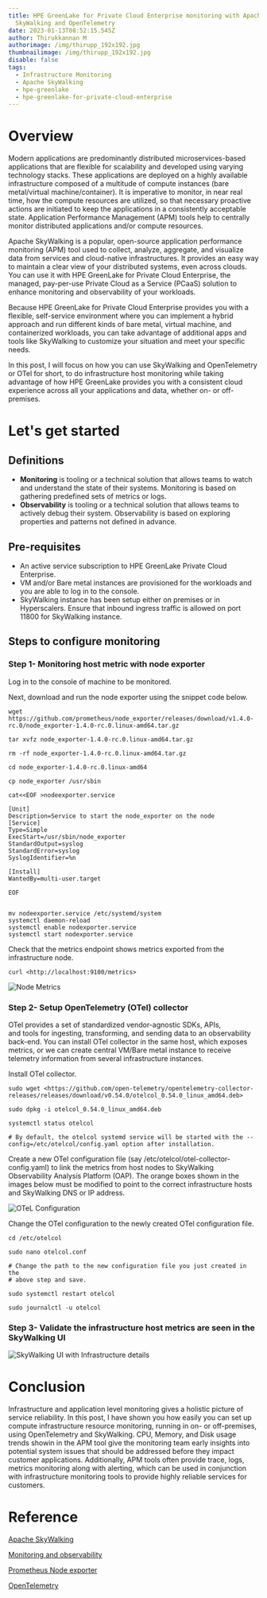 ```yaml
---
title: HPE GreenLake for Private Cloud Enterprise monitoring with Apache
  SkyWalking and OpenTelemetry
date: 2023-01-13T08:52:15.545Z
author: Thirukkannan M
authorimage: /img/thirupp_192x192.jpg
thumbnailimage: /img/thirupp_192x192.jpg
disable: false
tags:
  - Infrastructure Monitoring
  - Apache SkyWalking
  - hpe-greenlake
  - hpe-greenlake-for-private-cloud-enterprise
---
```

# **Overview**

Modern applications are predominantly distributed microservices-based applications that are flexible for scalability and developed using varying technology stacks. These applications are deployed on a highly available infrastructure composed of a multitude of compute instances (bare metal/virtual machine/container). It is imperative to monitor, in near real time, how the compute resources are utilized, so that necessary proactive actions are initiated to keep the applications in a consistently acceptable state. Application Performance Management (APM) tools help to centrally monitor distributed applications and/or compute resources.

Apache SkyWalking is a popular, open-source application performance monitoring (APM) tool used to collect, analyze, aggregate, and visualize data from services and cloud-native infrastructures. It provides an easy way to maintain a clear view of your distributed systems, even across clouds. You can use it with HPE GreenLake for Private Cloud Enterprise, the managed, pay-per-use Private Cloud as a Service (PCaaS) solution to enhance monitoring and observability of your workloads.

Because HPE GreenLake for Private Cloud Enterprise provides you with a flexible, self-service environment where you can implement a hybrid approach and run different kinds of bare metal, virtual machine, and containerized workloads, you can take advantage of additional apps and tools like SkyWalking to customize your situation and meet your specific needs.

In this post, I will focus on how you can use SkyWalking and OpenTelemetry or OTel for short, to do infrastructure host monitoring while taking advantage of how HPE GreenLake provides you with a consistent cloud experience across all your applications and data, whether on- or off-premises.

# **L﻿et's get started**

## Definitions

* **Monitoring** is tooling or a technical solution that allows teams to watch and understand the state of their systems. Monitoring is based on gathering predefined sets of metrics or logs.
* **Observability** is tooling or a technical solution that allows teams to actively debug their system. Observability is based on exploring properties and patterns not defined in advance.

## **Pre-requisites**

* An active service subscription to HPE GreenLake Private Cloud Enterprise.
* VM and/or Bare metal instances are provisioned for the workloads and you are able to log in to the console.
* SkyWalking instance has been setup either on premises or in Hyperscalers. Ensure that inbound ingress traffic is allowed on port 11800 for SkyWalking instance.

## **Steps to configure monitoring**

### Step 1- Monitoring host metric with node exporter

Log in to the console of machine to be monitored.

Next, download and run the node exporter using the snippet code below.

```shell
wget https://github.com/prometheus/node_exporter/releases/download/v1.4.0-rc.0/node_exporter-1.4.0-rc.0.linux-amd64.tar.gz

tar xvfz node_exporter-1.4.0-rc.0.linux-amd64.tar.gz

rm -rf node_exporter-1.4.0-rc.0.linux-amd64.tar.gz

cd node_exporter-1.4.0-rc.0.linux-amd64

cp node_exporter /usr/sbin

cat<<EOF >nodeexporter.service

[Unit]
Description=Service to start the node_exporter on the node
[Service]
Type=Simple
ExecStart=/usr/sbin/node_exporter
StandardOutput=syslog
StandardError=syslog
SyslogIdentifier=%n

[Install]
WantedBy=multi-user.target

EOF


mv nodeexporter.service /etc/systemd/system
systemctl daemon-reload
systemctl enable nodexporter.service
systemctl start nodexporter.service
```

Check that the metrics endpoint shows metrics exported from the infrastructure node.

```shell
curl <http://localhost:9100/metrics>
```

![](/img/node_metrics.png "Node Metrics")

### Step 2- Setup OpenTelemetry (OTel) collector

OTel provides a set of standardized vendor-agnostic SDKs, APIs, and tools for ingesting, transforming, and sending data to an observability back-end. You can install OTel collector in the same host, which exposes metrics, or we can create central VM/Bare metal instance to receive telemetry information from several infrastructure instances.

Install OTel collector.

```shell
sudo wget <https://github.com/open-telemetry/opentelemetry-collector-releases/releases/download/v0.54.0/otelcol_0.54.0_linux_amd64.deb>

sudo dpkg -i otelcol_0.54.0_linux_amd64.deb

systemctl status otelcol

# By default, the otelcol systemd service will be started with the --config=/etc/otelcol/config.yaml option after installation.
```

Create a new OTel configuration file (say /etc/otelcol/otel-collector-config.yaml) to link the metrics from host nodes to SkyWalking Observability Analysis Platform (OAP). The orange boxes shown in the images below must be modified to point to the correct infrastructure hosts and SkyWalking DNS or IP address.

![](/img/otel_collector_configuration.png "OTeL Configuration")

Change the OTel configuration to the newly created OTel configuration file.

```shell
cd /etc/otelcol

sudo nano otelcol.conf

# Change the path to the new configuration file you just created in the 
# above step and save.

sudo systemctl restart otelcol

sudo journalctl -u otelcol
```

### Step 3- Validate the infrastructure host metrics are seen in the SkyWalking UI

![](/img/skywalking_vm_monitoring.png "SkyWalking UI with Infrastructure details")

# **Conclusion**

Infrastructure and application level monitoring gives a holistic picture of service reliability. In this post, I have shown you how easily you can set up compute infrastructure resource monitoring, running in on- or off-premises, using OpenTelemetry and SkyWalking. CPU, Memory, and Disk usage trends showin in the APM tool give the monitoring team early insights into potential system issues that should be addressed before they impact customer applications. Additionally, APM tools often provide trace, logs, metrics monitoring along with alerting, which can be used in conjunction with infrastructure monitoring tools to provide highly reliable services for customers.

# **Reference**

[Apache SkyWalking](https://skywalking.apache.org/docs/main/v9.3.0/en/concepts-and-designs/overview/)

[Monitoring and observability](https://cloud.google.com/architecture/devops/devops-measurement-monitoring-and-observability)﻿

[Prometheus Node exporter](https://prometheus.io/docs/guides/node-exporter/)

[OpenTelemetry](https://opentelemetry.io/)